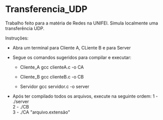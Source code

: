 # Transferencia_UDP
Trabalho feito para a matéria de Redes na UNIFEI. Simula localmente uma transferência UDP.

Instruções:
- Abra um terminal para Cliente A, CLiente B e para Server
- Segue os comandos sugeridos para compilar e executar:
    - Cliente_A
    gcc clienteA.c -o CA
    
    - Cliente_B
    gcc clienteB.c -o CB

    - Servidor
    gcc servidor.c -o server

- Após ter compilado todos os arquivos, execute na seguinte ordem:
1 - ./server  
2 - ./CB  
3 - ./CA "arquivo.extensão"


